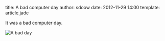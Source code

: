title: A bad computer day
author: sdoow
date: 2012-11-29 14:00
template: article.jade

It was a bad computer day.

![A bad day]("./badDay.jpg")
